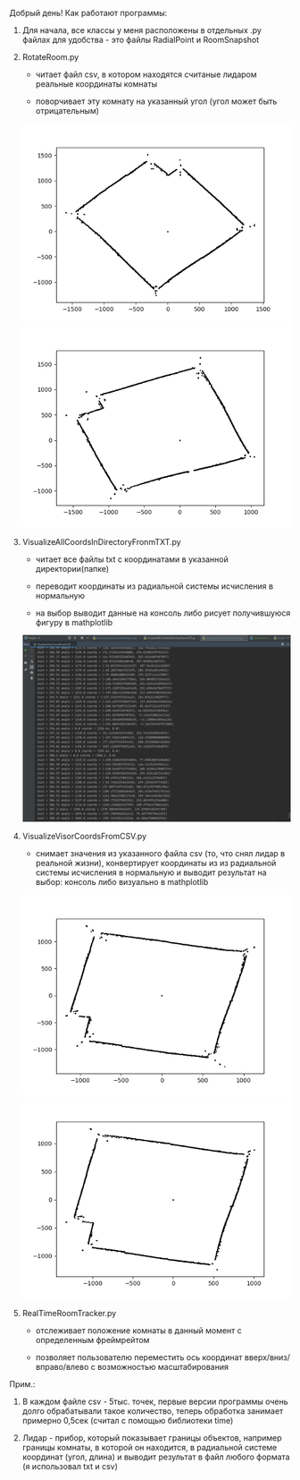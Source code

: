 Добрый день! Как работают программы:

1. Для начала, все классы у меня расположены в отдельных .py файлах для удобства - это файлы RadialPoint и RoomSnapshot

2. RotateRoom.py
   
    - читает файл csv, в котором находятся считаные лидаром реальные координаты комнаты
   
    - поворчивает эту комнату на указанный угол (угол может быть отрицательным)
 
    ![Пример работы программы 1](https://github.com/novik1908/UpdatedCodeSamples/raw/master/images/primer2_1.png)
    ![Пример работы программы 1](https://github.com/novik1908/UpdatedCodeSamples/raw/master/images/primer2_2.png)
3. VisualizeAllCoordsInDirectoryFronmTXT.py

    - читает все файлы txt с координатами в указанной директории(папке)
   
    - переводит координаты из радиальной системы исчисления в нормальную
   
    - на выбор выводит данные на консоль либо рисует получившуюся фигуру в mathplotlib

    ![Пример работы программы 1](https://github.com/novik1908/UpdatedCodeSamples/raw/master/images/primer3.PNG)
4. VisualizeVisorCoordsFromCSV.py

    - снимает значения из указанного файла csv (то, что снял лидар в реальной жизни), конвертирует координаты из из радиальной системы исчисления в нормальную и выводит результат на выбор: консоль либо визуально в mathplotlib

    ![Пример работы программы 1](https://github.com/novik1908/UpdatedCodeSamples/raw/master/images/primer4_1.png)
    ![Пример работы программы 1](https://github.com/novik1908/UpdatedCodeSamples/raw/master/images/primer4_2.png)

5. RealTimeRoomTracker.py
    - отслеживает положение комнаты в данный момент с определенным фреймрейтом

    - позволяет пользователю переместить ось координат вверх/вниз/вправо/влево с возможностью масштабирования

 
Прим.: 
1. В каждом файле csv - 5тыс. точек, первые версии программы очень долго обрабатывали такое количество, теперь обработка занимает примерно 0,5сек (считал с помощью библиотеки time)

2. Лидар - прибор, который показывает границы объектов, например границы комнаты, в которой он находится, в радиальной системе координат (угол, длина) и выводит результат в файл любого формата (я использовал txt и csv)
